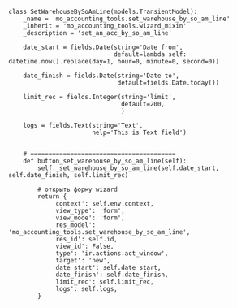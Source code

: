 

    class SetWarehouseBySoAmLine(models.TransientModel):
        _name = 'mo_accounting_tools.set_warehouse_by_so_am_line'
        _inherit = 'mo_accounting_tools.wizard_mixin'
        _description = 'set_an_acc_by_so_am_line'
    
        date_start = fields.Date(string='Date from',
                                 default=lambda self: datetime.now().replace(day=1, hour=0, minute=0, second=0))
    
        date_finish = fields.Date(string='Date to',
                                  default=fields.Date.today())
    
        limit_rec = fields.Integer(string='limit',
                                   default=200,
                                   )
    
        logs = fields.Text(string='Text',
                           help='This is Text field')
    

        # ========================================
        def button_set_warehouse_by_so_am_line(self):
            self._set_warehouse_by_so_am_line(self.date_start, self.date_finish, self.limit_rec)
    
            # открыть форму wizard
            return {
                'context': self.env.context,
                'view_type': 'form',
                'view_mode': 'form',
                'res_model': 'mo_accounting_tools.set_warehouse_by_so_am_line',
                'res_id': self.id,
                'view_id': False,
                'type': 'ir.actions.act_window',
                'target': 'new',
                'date_start': self.date_start,
                'date_finish': self.date_finish,
                'limit_rec': self.limit_rec,
                'logs': self.logs,
            }
